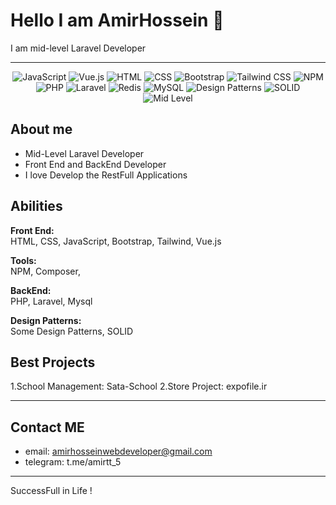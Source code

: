 # Hello I am AmirHossein 👋

I am mid-level Laravel Developer

---

<p align="center">
  <img src="https://img.shields.io/badge/JavaScript-yellow" alt="JavaScript">
  <img src="https://img.shields.io/badge/Vue.js-4FC08D" alt="Vue.js">
  <img src="https://img.shields.io/badge/HTML-E34F26?style=flat&logo=html5&logoColor=white" alt="HTML">
  <img src="https://img.shields.io/badge/CSS-1572B6?style=flat&logo=css3&logoColor=white" alt="CSS">
  <img src="https://img.shields.io/badge/Bootstrap-7952B3?style=flat&logo=bootstrap&logoColor=white" alt="Bootstrap">
  <img src="https://img.shields.io/badge/Tailwind_CSS-38B2AC?style=flat&logo=tailwind-css&logoColor=white" alt="Tailwind CSS">
  <img src="https://img.shields.io/badge/NPM-CB3837?style=flat&logo=npm&logoColor=white" alt="NPM">
  <img src="https://img.shields.io/badge/PHP-777BB4?style=flat&logo=php&logoColor=white" alt="PHP">
  <img src="https://img.shields.io/badge/Laravel-FF2D20?style=flat&logo=laravel&logoColor=white" alt="Laravel">
  <img src="https://img.shields.io/badge/Redis-DC382D?style=flat&logo=redis&logoColor=white" alt="Redis">
  <img src="https://img.shields.io/badge/MySQL-4479A1?style=flat&logo=mysql&logoColor=white" alt="MySQL">
  <img src="https://img.shields.io/badge/Design_Patterns-000000?style=flat&logo=code&logoColor=white" alt="Design Patterns">
  <img src="https://img.shields.io/badge/SOLID-000000?style=flat&logo=code&logoColor=white" alt="SOLID">
  <img src="https://img.shields.io/badge/Mid--Level-blue" alt="Mid Level">
</p>


## About me
- Mid-Level Laravel Developer
- Front End and BackEnd Developer
- I love Develop the RestFull Applications

## Abilities
**Front End:**  
HTML, CSS, JavaScript, Bootstrap, Tailwind, Vue.js

**Tools:**  
NPM,
Composer,

**BackEnd:**  
PHP, Laravel, Mysql

**Design Patterns:**  
Some Design Patterns, SOLID



## Best Projects

1.School Management: Sata-School
2.Store Project: expofile.ir

---

## Contact ME
- email: amirhosseinwebdeveloper@gmail.com
- telegram: t.me/amirtt_5

---

SuccessFull in Life !